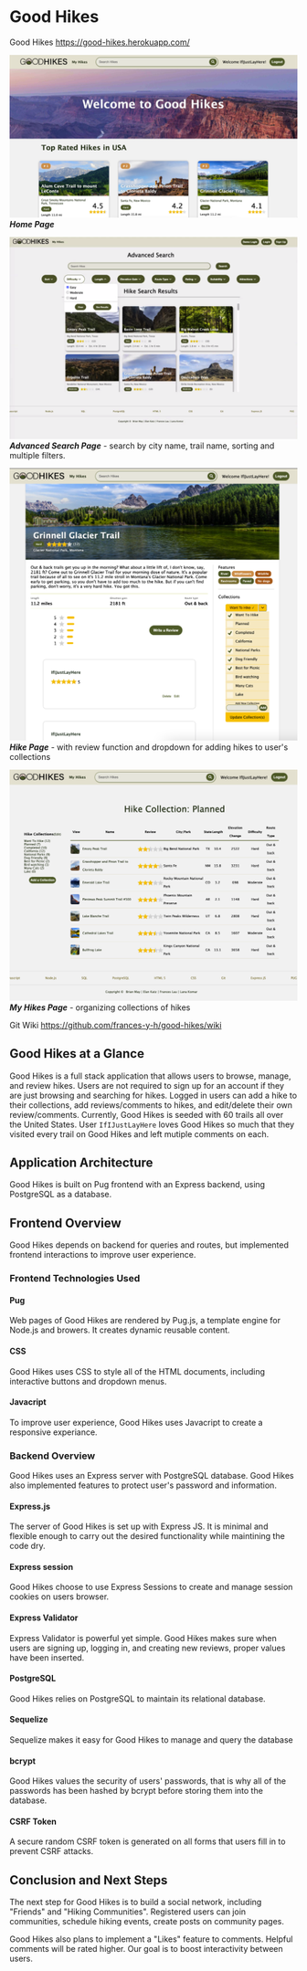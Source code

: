 # Good Hikes

Good Hikes https://good-hikes.herokuapp.com/

![alt text](public/images/readme/homepage.png) **_Home Page_**

![alt text](public/images/readme/search-page.png) **_Advanced Search Page_** - search by city name, trail name, sorting and multiple filters.

![alt text](public/images/readme/hikepage.png) **_Hike Page_** - with review function and dropdown for adding hikes to user's collections

![alt text](public/images/readme/collection-page.png) **_My Hikes Page_** - organizing collections of hikes

Git Wiki https://github.com/frances-y-h/good-hikes/wiki

## Good Hikes at a Glance

Good Hikes is a full stack application that allows users to browse, manage, and review hikes. Users are not required to sign up for an account if they are just browsing and searching for hikes. Logged in users can add a hike to their collections, add reviews/comments to hikes, and edit/delete their own review/comments. Currently, Good Hikes is seeded with 60 trails all over the United States. User `IfIJustLayHere` loves Good Hikes so much that they visited every trail on Good Hikes and left mutiple comments on each.

## Application Architecture

Good Hikes is built on Pug frontend with an Express backend, using PostgreSQL as a database.

## Frontend Overview

Good Hikes depends on backend for queries and routes, but implemented frontend interactions to improve user experience.

### Frontend Technologies Used

#### Pug

Web pages of Good Hikes are rendered by Pug.js, a template engine for Node.js and browers. It creates dynamic reusable content.

#### CSS

Good Hikes uses CSS to style all of the HTML documents, including interactive buttons and dropdown menus.

#### Javacript

To improve user experience, Good Hikes uses Javacript to create a responsive experiance.

### Backend Overview

Good Hikes uses an Express server with PostgreSQL database. Good Hikes also implemented features to protect user's password and information.

#### Express.js

The server of Good Hikes is set up with Express JS. It is minimal and flexible enough to carry out the desired functionality while maintining the code dry.

#### Express session

Good Hikes choose to use Express Sessions to create and manage session cookies on users browser.

#### Express Validator

Express Validator is powerful yet simple. Good Hikes makes sure when users are signing up, logging in, and creating new reviews, proper values have been inserted.

#### PostgreSQL

Good Hikes relies on PostgreSQL to maintain its relational database.

#### Sequelize

Sequelize makes it easy for Good Hikes to manage and query the database

#### bcrypt

Good Hikes values the security of users' passwords, that is why all of the passwords has been hashed by bcrypt before storing them into the database.

#### CSRF Token

A secure random CSRF token is generated on all forms that users fill in to prevent CSRF attacks.

## Conclusion and Next Steps

The next step for Good Hikes is to build a social network, including "Friends" and "Hiking Communities". Registered users can join communities, schedule hiking events, create posts on community pages.

Good Hikes also plans to implement a "Likes" feature to comments. Helpful comments will be rated higher. Our goal is to boost interactivity between users.
